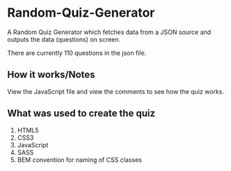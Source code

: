 # Random-Quiz-Generator
 
 A Random Quiz Generator which fetches data from a JSON source and outputs the data (questions) on screen.
    
 There are currently 110 questions in the json file.
 
## How it works/Notes

 View the JavaScript file and view the comments to see how the quiz works.
  
## What was used to create the quiz

 1. HTML5
 2. CSS3
 3. JavaScript
 4. SASS
 5. BEM convention for naming of CSS classes
